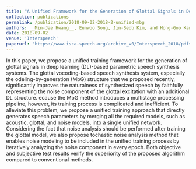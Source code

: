 ```yaml
---
title: "A Unified Framework for the Generation of Glottal Signals in Deep Learning-based Parametric Speech Synthesis Systems"
collection: publications
permalink: /publication/2018-09-02-2018-2-unified-mbg
authors: __Min-Jae Hwang__, Eunwoo Song, Jin-Seob Kim, and Hong-Goo Kang
date: 2018-09-02
venue: 'Interspeech'
paperurl: 'https://www.isca-speech.org/archive_v0/Interspeech_2018/pdfs/1590.pdf'
---
```

In this paper, we propose a unified training framework for the  generation of glottal signals in deep learning (DL)-based parametric speech synthesis systems. The glottal vocoding-based speech synthesis system, especially the  odeling-by-generation (MbG) structure that we proposed recently, significantly improves the naturalness of synthesized speech by faithfully representing the noise component of the glottal excitation with an additional DL structure.  ecause the MbG method introduces a multistage processing pipeline, however, its training process is complicated and inefficient. To alleviate this problem, we propose a unified training approach that directly generates speech parameters by merging all the required models, such as acoustic, glottal, and noise models, into a single unified network. Considering the fact that noise analysis should be performed after training the glottal model, we also propose    tochastic noise analysis method that enables noise modeling to be included in the unified training process by iteratively analyzing the noise component in every epoch. Both objective and subjective test results verify the superiority of the proposed algorithm compared to conventional methods.
